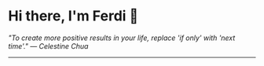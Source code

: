 <h1>Hi there, I'm Ferdi 👋</h1>

<p><em>
  "To create more positive results in your life, replace 'if only' with 'next time'." — Celestine Chua
</em></p>

---
